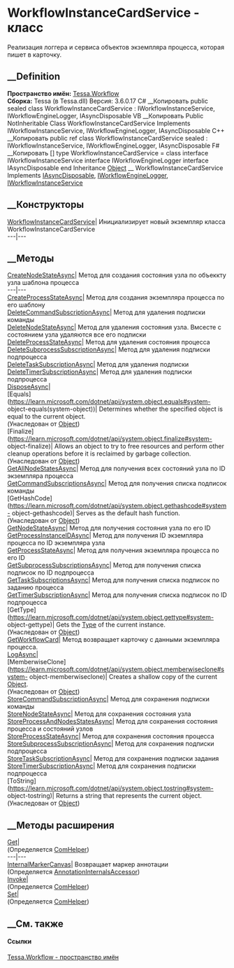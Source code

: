 # WorkflowInstanceCardService - класс
Реализация логгера и сервиса объектов экземпляра процесса, которая пишет в
карточку.
## __Definition
 **Пространство имён:** [Tessa.Workflow](N_Tessa_Workflow.htm)  
 **Сборка:** Tessa (в Tessa.dll) Версия: 3.6.0.17
C# __Копировать
     public sealed class WorkflowInstanceCardService : IWorkflowInstanceService, 
    	IWorkflowEngineLogger, IAsyncDisposable
VB __Копировать
     Public NotInheritable Class WorkflowInstanceCardService
    	Implements IWorkflowInstanceService, IWorkflowEngineLogger, IAsyncDisposable
C++ __Копировать
     public ref class WorkflowInstanceCardService sealed : IWorkflowInstanceService, 
    	IWorkflowEngineLogger, IAsyncDisposable
F# __Копировать
     [<SealedAttribute>]
    type WorkflowInstanceCardService = 
        class
            interface IWorkflowInstanceService
            interface IWorkflowEngineLogger
            interface IAsyncDisposable
        end
Inheritance
    [Object](https://learn.microsoft.com/dotnet/api/system.object) __ WorkflowInstanceCardService
Implements
    [IAsyncDisposable](https://learn.microsoft.com/dotnet/api/system.iasyncdisposable), [IWorkflowEngineLogger](T_Tessa_Workflow_IWorkflowEngineLogger.htm), [IWorkflowInstanceService](T_Tessa_Workflow_IWorkflowInstanceService.htm)
##  __Конструкторы
[WorkflowInstanceCardService](M_Tessa_Workflow_WorkflowInstanceCardService__ctor.htm)|
Инициализирует новый экземпляр класса WorkflowInstanceCardService  
---|---  
##  __Методы
[CreateNodeStateAsync](M_Tessa_Workflow_WorkflowInstanceCardService_CreateNodeStateAsync.htm)|
Метод для создания состояния узла по объеккту узла шаблона процесса  
---|---  
[CreateProcessStateAsync](M_Tessa_Workflow_WorkflowInstanceCardService_CreateProcessStateAsync.htm)|
Метод для создания экземпляра процесса по его шаблону  
[DeleteCommandSubscriptionAsync](M_Tessa_Workflow_WorkflowInstanceCardService_DeleteCommandSubscriptionAsync.htm)|
Метод для удаления подписки команды  
[DeleteNodeStateAsync](M_Tessa_Workflow_WorkflowInstanceCardService_DeleteNodeStateAsync.htm)|
Метод для удаления состояния узла. Вмсесте с состоянием узла удаляются все его
подписки  
[DeleteProcessStateAsync](M_Tessa_Workflow_WorkflowInstanceCardService_DeleteProcessStateAsync.htm)|
Метод для удаления состояния процесса  
[DeleteSubprocessSubscriptionAsync](M_Tessa_Workflow_WorkflowInstanceCardService_DeleteSubprocessSubscriptionAsync.htm)|
Метод для удаления подписки подпроцесса  
[DeleteTaskSubscriptionAsync](M_Tessa_Workflow_WorkflowInstanceCardService_DeleteTaskSubscriptionAsync.htm)|
Метод для удаления подписки  
[DeleteTimerSubscriptionAsync](M_Tessa_Workflow_WorkflowInstanceCardService_DeleteTimerSubscriptionAsync.htm)|
Метод для удаления подписки подпроцесса  
[DisposeAsync](M_Tessa_Workflow_WorkflowInstanceCardService_DisposeAsync.htm)|  
[Equals](https://learn.microsoft.com/dotnet/api/system.object.equals#system-
object-equals\(system-object\))| Determines whether the specified object is
equal to the current object.  
(Унаследован от
[Object](https://learn.microsoft.com/dotnet/api/system.object))  
[Finalize](https://learn.microsoft.com/dotnet/api/system.object.finalize#system-
object-finalize)| Allows an object to try to free resources and perform other
cleanup operations before it is reclaimed by garbage collection.  
(Унаследован от
[Object](https://learn.microsoft.com/dotnet/api/system.object))  
[GetAllNodeStatesAsync](M_Tessa_Workflow_WorkflowInstanceCardService_GetAllNodeStatesAsync.htm)|
Метод для получения всех состояний узла по ID экземпляра процесса  
[GetCommandSubscriptionsAsync](M_Tessa_Workflow_WorkflowInstanceCardService_GetCommandSubscriptionsAsync.htm)|
Метод для получения списка подписок команды  
[GetHashCode](https://learn.microsoft.com/dotnet/api/system.object.gethashcode#system-
object-gethashcode)| Serves as the default hash function.  
(Унаследован от
[Object](https://learn.microsoft.com/dotnet/api/system.object))  
[GetNodeStateAsync](M_Tessa_Workflow_WorkflowInstanceCardService_GetNodeStateAsync.htm)|
Метод для получения состояния узла по его ID  
[GetProcessInstanceIDAsync](M_Tessa_Workflow_WorkflowInstanceCardService_GetProcessInstanceIDAsync.htm)|
Метод для получения ID экземпляра процесса по ID экземпляра узла  
[GetProcessStateAsync](M_Tessa_Workflow_WorkflowInstanceCardService_GetProcessStateAsync.htm)|
Метод для получения экземпляра процесса по его ID  
[GetSubprocessSubscriptionsAsync](M_Tessa_Workflow_WorkflowInstanceCardService_GetSubprocessSubscriptionsAsync.htm)|
Метод для получения списка подписок по ID подпроцесса  
[GetTaskSubscriptionsAsync](M_Tessa_Workflow_WorkflowInstanceCardService_GetTaskSubscriptionsAsync.htm)|
Метод для получения списка подписок по заданию процесса  
[GetTimerSubscriptionAsync](M_Tessa_Workflow_WorkflowInstanceCardService_GetTimerSubscriptionAsync.htm)|
Метод для получения списка подписок по ID подпроцесса  
[GetType](https://learn.microsoft.com/dotnet/api/system.object.gettype#system-
object-gettype)| Gets the
[Type](https://learn.microsoft.com/dotnet/api/system.type) of the current
instance.  
(Унаследован от
[Object](https://learn.microsoft.com/dotnet/api/system.object))  
[GetWorkflowCard](M_Tessa_Workflow_WorkflowInstanceCardService_GetWorkflowCard.htm)|
Метод возвращает карточку с данными экземпляра процесса.  
[LogAsync](M_Tessa_Workflow_WorkflowInstanceCardService_LogAsync.htm)|  
[MemberwiseClone](https://learn.microsoft.com/dotnet/api/system.object.memberwiseclone#system-
object-memberwiseclone)| Creates a shallow copy of the current
[Object](https://learn.microsoft.com/dotnet/api/system.object).  
(Унаследован от
[Object](https://learn.microsoft.com/dotnet/api/system.object))  
[StoreCommandSubscriptionAsync](M_Tessa_Workflow_WorkflowInstanceCardService_StoreCommandSubscriptionAsync.htm)|
Метод для сохранения подписки команды  
[StoreNodeStateAsync](M_Tessa_Workflow_WorkflowInstanceCardService_StoreNodeStateAsync.htm)|
Метод для сохранения состояния узла  
[StoreProcessAndNodesStatesAsync](M_Tessa_Workflow_WorkflowInstanceCardService_StoreProcessAndNodesStatesAsync.htm)|
Метод для сохранения состояния процесса и состояний узлов  
[StoreProcessStateAsync](M_Tessa_Workflow_WorkflowInstanceCardService_StoreProcessStateAsync.htm)|
Метод для сохранения состояния процесса  
[StoreSubprocessSubscriptionAsync](M_Tessa_Workflow_WorkflowInstanceCardService_StoreSubprocessSubscriptionAsync.htm)|
Метод для сохранения подписки подпроцесса  
[StoreTaskSubscriptionAsync](M_Tessa_Workflow_WorkflowInstanceCardService_StoreTaskSubscriptionAsync.htm)|
Метод для сохранения подписки задания  
[StoreTimerSubscriptionAsync](M_Tessa_Workflow_WorkflowInstanceCardService_StoreTimerSubscriptionAsync.htm)|
Метод для сохранения подписки подпроцесса  
[ToString](https://learn.microsoft.com/dotnet/api/system.object.tostring#system-
object-tostring)| Returns a string that represents the current object.  
(Унаследован от
[Object](https://learn.microsoft.com/dotnet/api/system.object))  
##  __Методы расширения
[Get](M_Tessa_Extensions_Default_Client_EDS_ComHelper_Get.htm)|  
(Определяется
[ComHelper](T_Tessa_Extensions_Default_Client_EDS_ComHelper.htm))  
---|---  
[InternalMarkerCanvas](M_Tessa_UI_Views_Charting_Annotations_AnnotationInternalsAccessor_InternalMarkerCanvas.htm)|
Возвращает маркер аннотации  
(Определяется
[AnnotationInternalsAccessor](T_Tessa_UI_Views_Charting_Annotations_AnnotationInternalsAccessor.htm))  
[Invoke](M_Tessa_Extensions_Default_Client_EDS_ComHelper_Invoke.htm)|  
(Определяется
[ComHelper](T_Tessa_Extensions_Default_Client_EDS_ComHelper.htm))  
[Set](M_Tessa_Extensions_Default_Client_EDS_ComHelper_Set.htm)|  
(Определяется
[ComHelper](T_Tessa_Extensions_Default_Client_EDS_ComHelper.htm))  
##  __См. также
#### Ссылки
[Tessa.Workflow - пространство имён](N_Tessa_Workflow.htm)
